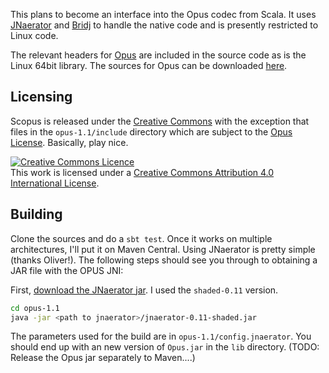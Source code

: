 This plans to become an interface into the Opus codec from Scala.
It uses [JNaerator](https://code.google.com/p/jnaerator/) and [Bridj](https://code.google.com/p/nativelibs4java/)
to handle the native code and is presently restricted to Linux code.

The relevant headers for [Opus](http://www.opus-codec.org) are included in the source code as is the Linux 64bit library.
The sources for Opus can be downloaded [here](http://www.opus-codec.org/downloads/).

Licensing
---------
Scopus is released under the [Creative Commons](https://creativecommons.org/licenses/by/4.0/) with the exception that
files in the `opus-1.1/include` directory which are subject to the [Opus License](http://www.opus-codec.org/license/).
Basically, play nice.

<a rel="license" href="http://creativecommons.org/licenses/by/4.0/">
<img alt="Creative Commons Licence" style="border-width:0" src="http://i.creativecommons.org/l/by/4.0/80x15.png" />
</a><br />This work is licensed under a <a rel="license" href="http://creativecommons.org/licenses/by/4.0/">Creative Commons Attribution 4.0 International License</a>.

Building
--------
Clone the sources and do a `sbt test`. Once it works on multiple architectures, I'll put it on Maven Central.
Using JNaerator is pretty simple (thanks Oliver!). The following steps should see you through to obtaining a
JAR file with the OPUS JNI:

First, [download the JNaerator jar](https://code.google.com/p/jnaerator/downloads/list). I used the `shaded-0.11`
version.
```bash
cd opus-1.1
java -jar <path to jnaerator>/jnaerator-0.11-shaded.jar
```

The parameters used for the build are in `opus-1.1/config.jnaerator`.
You should end up with an new version of `Opus.jar` in the `lib` directory.
(TODO: Release the Opus jar separately to Maven....)